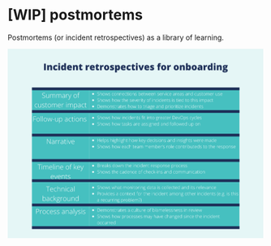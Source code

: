 # [WIP] postmortems

Postmortems (or incident retrospectives) as a library of learning.

![postmortems](imgs/postmortems.png)

